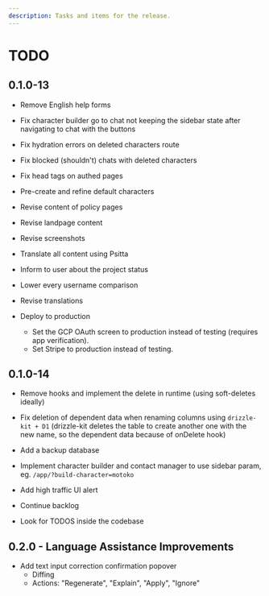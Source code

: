 ```yaml
---
description: Tasks and items for the release.
---
```


# TODO

## 0.1.0-13

- Remove English help forms

- Fix character builder go to chat not keeping the sidebar state after navigating to chat with the buttons
- Fix hydration errors on deleted characters route
- Fix blocked (shouldn't) chats with deleted characters
- Fix head tags on authed pages

- Pre-create and refine default characters
- Revise content of policy pages
- Revise landpage content
- Revise screenshots
- Translate all content using Psitta
- Inform to user about the project status
- Lower every username comparison
- Revise translations
- Deploy to production
  - Set the GCP OAuth screen to production instead of testing (requires app verification).
  - Set Stripe to production instead of testing.

## 0.1.0-14

- Remove hooks and implement the delete in runtime (using soft-deletes ideally)
- Fix deletion of dependent data when renaming columns using `drizzle-kit + D1` (drizzle-kit deletes the table to create another one with the new name, so the dependent data because of onDelete hook)
- Add a backup database

- Implement character builder and contact manager to use sidebar param, eg. `/app/?build-character=motoko`
- Add high traffic UI alert
- Continue backlog
- Look for TODOS inside the codebase

## 0.2.0 - Language Assistance Improvements

- Add text input correction confirmation popover
  - Diffing
  - Actions: "Regenerate", "Explain", "Apply", "Ignore"
